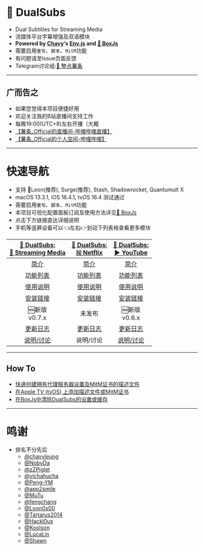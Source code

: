 # 🍿️ DualSubs
  * Dual Subtitles for Streaming Media
  * 流媒体平台字幕增强及双语模块
  * **Powered by [Chavy](https://github.com/chavyleung)‘s [Env.js](https://github.com/chavyleung/scripts/blob/master/Env.js) and [🧰 BoxJs](https://chavyleung.gitbook.io/boxjs/)**
  * 需要启用`重写`、`脚本`、`MitM`功能
  * 有问题请至Issue页面反馈
  * Telegram讨论组:[🍟 整点薯条](https://t.me/GetSomeFries)
---
## 广而告之
  * 如果您觉得本项目便捷好用
  * 欢迎关注我的B站直播间支持工作
  * 每晚19:00(UTC+8)左右开播（大概
  * [【薯条_Official的直播间-哔哩哔哩直播】](https://b23.tv/1LeNwhE)
  * [【薯条_Official的个人空间-哔哩哔哩】](https://b23.tv/Z6GIBAE)

---
# 快速导航
  * 支持 🎈Loon(推荐), Surge(推荐), Stash, Shadowrocket, Quantumult X
  * macOS 13.3.1, iOS 16.4.1, tvOS 16.4 测试通过
  * 需要启用`重写`、`脚本`、`MitM`功能
  * 本项目可视化配置面板订阅及使用方法详见[🧰 BoxJs](../../wiki/🧰-BoxJs)
  * 点击下方链接直达详细说明
  * 手机等竖屏设备可以👈左右👉划动下列表格查看更多模块

| [🍿️ DualSubs:<br>🎦 Streaming Media](../../wiki/🍿-DualSubs:-🎦-Streaming-Media) | [🍿️ DualSubs:<br>🇳 Netflix](../../../Netflix/wiki/🍿-DualSubs:-🇳-Netflix) | [🍿️ DualSubs:<br>▶️ YouTube](../../../YouTube/wiki/🍿-DualSubs:-▶-YouTube) |
| :---: | :---: | :---: |
| [简介](../../wiki/🍿-DualSubs:-🎦-Streaming-Media#简介) | [简介](../../../Netflix/wiki/🍿-DualSubs:-🇳-Netflix#简介) | [简介](../../../YouTube/wiki/🍿-DualSubs:-▶-YouTube#简介) |
| [功能列表](../../wiki/🍿-DualSubs:-🎦-Streaming-Media#功能列表) | [功能列表](../../../Netflix/wiki/🍿-DualSubs:-🇳-Netflix#功能列表) | [功能列表](../../../YouTube/wiki/🍿-DualSubs:-▶-YouTube#功能列表) |
| [使用说明](../../wiki/🍿-DualSubs:-🎦-Streaming-Media#使用说明) | [使用说明](../../../Netflix/wiki/🍿-DualSubs:-🇳-Netflix#使用说明) | [使用说明](../../../YouTube/wiki/🍿-DualSubs:-▶-YouTube#使用说明) |
| [安装链接](../../wiki/🍿-DualSubs:-🎦-Streaming-Media#安装链接) | [安装链接](../../../Netflix/wiki/🍿-DualSubs:-🇳-Netflix#安装链接) | [安装链接](../../../YouTube/wiki/🍿-DualSubs:-▶-YouTube#安装链接) |
| 🆕新版<br>v0.7.x | 未发布 | 🆕新版<br>v0.6.x |
| [更新日志](../../wiki/🍿-DualSubs:-🎦-Streaming-Media#更新日志) | [更新日志](../../../Netflix/wiki/🍿-DualSubs:-🇳-Netflix#更新日志) | [更新日志](../../../YouTube/wiki/🍿-DualSubs:-▶-YouTube#更新日志) |
| [说明/讨论](https://t.me/GetSomeFriesChannel/121) | 说明/讨论 | [说明/讨论](https://t.me/GetSomeFriesChannel/165) |

---
## How To
  * [快速创建拥有代理服务器设置及MitM证书的描述文件](../../wiki/快速创建拥有代理服务器设置及MitM证书的描述文件)
  * [在Apple TV (tvOS) 上添加描述文件或MitM证书](../../wiki/在Apple-TV-(tvOS)-上添加描述文件或MitM证书)
  * [在BoxJs中清除DualSubs的设置或缓存](../../wiki/在BoxJs中清除DualSubs的储存数据)

---
# 鸣谢
* 排名不分先后
  * [@chavyleung](https://github.com/chavyleung)
  * [@NobyDa](https://github.com/NobyDa)
  * [@zZPiglet](https://github.com/zZPiglet)
  * [@yichahucha](https://github.com/yichahucha)
  * [@Peng-YM](https://github.com/Peng-YM)
  * [@app2smile](https://github.com/app2smile)
  * [@MuTu](https://github.com/githubdulong)
  * [@fengchang](https://github.com/fengchang)
  * [@Loon0x00](https://github.com/Loon0x00)
  * [@Tartarus2014](https://github.com/Tartarus2014)
  * [@Hackl0us](https://github.com/Hackl0us)
  * [@Koolson](https://github.com/Koolson)
  * [@LucaLin](https://github.com/LucaLin233)
  * [@Shawn](https://github.com/KOP-XIAO)
